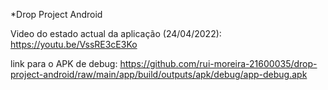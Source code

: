 *Drop Project Android

Video do estado actual da aplicação (24/04/2022): https://youtu.be/VssRE3cE3Ko

link para o APK de debug: https://github.com/rui-moreira-21600035/drop-project-android/raw/main/app/build/outputs/apk/debug/app-debug.apk

